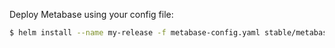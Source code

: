 Deploy Metabase using your config file:

```bash
$ helm install --name my-release -f metabase-config.yaml stable/metabase
```